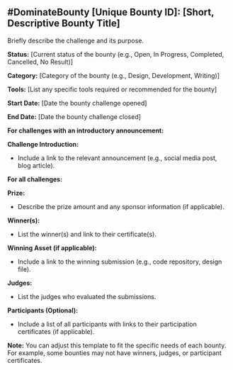 
## \#DominateBounty [Unique Bounty ID]: [Short, Descriptive Bounty Title]

Briefly describe the challenge and its purpose.

**Status:** [Current status of the bounty (e.g., Open, In Progress, Completed, Cancelled, No Result)]
 
**Category:** [Category of the bounty (e.g., Design, Development, Writing)]

**Tools:** [List any specific tools required or recommended for the bounty]

**Start Date:** [Date the bounty challenge opened]

**End Date:** [Date the bounty challenge closed]

**For challenges with an introductory announcement:**

**Challenge Introduction:**
* Include a link to the relevant announcement (e.g., social media post, blog article).

**For all challenges:**

**Prize:**
* Describe the prize amount and any sponsor information (if applicable).

**Winner(s):**
* List the winner(s) and link to their certificate(s).

**Winning Asset (if applicable):**
* Include a link to the winning submission (e.g., code repository, design file).

**Judges:**  
* List the judges who evaluated the submissions.

**Participants (Optional):**  
* Include a list of all participants with links to their participation certificates (if applicable).

**Note:** You can adjust this template to fit the specific needs of each bounty. For example, some bounties may not have winners, judges, or participant certificates.
